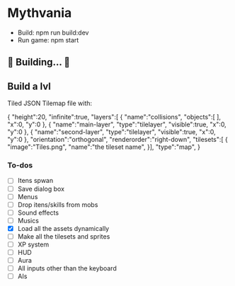 # Mythvania

- Build: npm run build:dev
- Run game: npm start


##	🚧 Building...  🚧


## Build a lvl
Tiled JSON Tilemap file with:

{
 "height":20,
 "infinite":true,
 "layers":[
        {
         "name":"collisions",
         "objects":[ ],
         "x":0,
         "y":0
        }, 
        {
         "name":"main-layer",
         "type":"tilelayer",
         "visible":true,
         "x":0,
         "y":0
        },
       {
         "name":"second-layer",
         "type":"tilelayer",
         "visible":true,
         "x":0,
         "y":0
        },
 "orientation":"orthogonal",
 "renderorder":"right-down",
 "tilesets":[
        {
         "image":"Tiles.png",
         "name":"the tileset name",
        }],
 "type":"map",
}


### To-dos
- [ ] Itens spwan
- [ ] Save dialog box
- [ ] Menus
- [ ] Drop itens/skills from mobs
- [ ] Sound effects
- [ ] Musics
- [x] Load all the assets dynamically
- [ ] Make all the tilesets and sprites
- [ ] XP system
- [ ] HUD
- [ ] Aura
- [ ] All inputs other than the keyboard
- [ ] AIs
